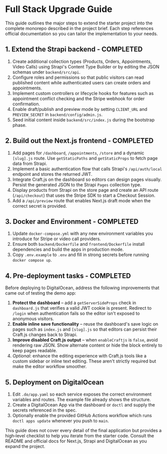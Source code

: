 # Full Stack Upgrade Guide

This guide outlines the major steps to extend the starter project into the complete monorepo described in the project brief. Each step references official documentation so you can tailor the implementation to your needs.

## 1. Extend the Strapi backend - COMPLETED

1. Create additional collection types (Products, Orders, Appointments, Video Calls) using Strapi's Content Type Builder or by editing the JSON schemas under `backend/src/api`.
2. Configure roles and permissions so that public visitors can read published content while authenticated users can create orders and appointments.
3. Implement custom controllers or lifecycle hooks for features such as appointment conflict checking and the Stripe webhook for order confirmation.
4. Enable draft/publish and preview mode by setting `CLIENT_URL` and `PREVIEW_SECRET` in `backend/config/admin.js`.
5. Seed initial content inside `backend/src/index.js` during the bootstrap phase.

## 2. Build out the Next.js frontend - COMPLETED

1. Add pages for `/dashboard`, `/appointments`, `/store` and a dynamic `[slug].js` route. Use `getStaticPaths` and `getStaticProps` to fetch page data from Strapi.
2. Implement a basic authentication flow that calls Strapi's `/api/auth/local` endpoint and stores the returned JWT.
3. Integrate Craft.js on the dashboard so editors can design pages visually. Persist the generated JSON to the Strapi `Pages` collection type.
4. Display products from Strapi on the store page and create an API route (`/api/checkout`) that uses the Stripe SDK to start a Checkout Session.
5. Add a `/api/preview` route that enables Next.js draft mode when the correct secret is provided.

## 3. Docker and Environment - COMPLETED

1. Update `docker-compose.yml` with any new environment variables you introduce for Stripe or video call providers.
2. Ensure both `backend/Dockerfile` and `frontend/Dockerfile` install dependencies and build the apps in production mode.
3. Copy `.env.example` to `.env` and fill in strong secrets before running `docker compose up`.

## 4. Pre-deployment tasks - COMPLETED

Before deploying to DigitalOcean, address the following improvements that came
out of testing the demo app:

1. **Protect the dashboard** – add a `getServerSideProps` check in
   `dashboard.js` that verifies a valid JWT cookie is present. Redirect to
   `/login` when authentication fails so the editor isn't exposed to anonymous
   visitors.
2. **Enable inline save functionality** – reuse the dashboard's save logic on
   pages such as `index.js` and `[slug].js` so that editors can persist their
   Craft.js changes back to Strapi.
3. **Improve disabled Craft.js output** – when `enableCraftjs` is `false`, avoid
   rendering raw JSON. Show alternate content or hide the block entirely to keep
   pages readable.
4. *Optional*: enhance the editing experience with Craft.js tools like a custom
   sidebar or inline text editing. These aren't strictly required but make the
   editor workflow smoother.

## 5. Deployment on DigitalOcean

1. Edit `.do/app.yaml` so each service exposes the correct environment variables and routes. The example file already shows the structure.
2. Create a DigitalOcean App via the dashboard or `doctl` and supply the secrets referenced in the spec.
3. Optionally enable the provided GitHub Actions workflow which runs `doctl apps update` whenever you push to `main`.

This guide does not cover every detail of the final application but provides a high‑level checklist to help you iterate from the starter code. Consult the README and official docs for Next.js, Strapi and DigitalOcean as you expand the project.
